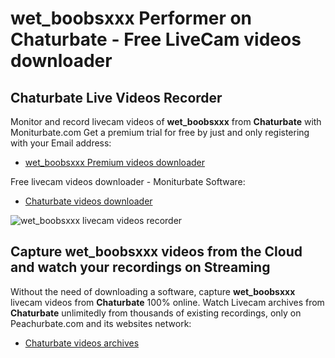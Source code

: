 # wet_boobsxxx Performer on Chaturbate - Free LiveCam videos downloader

## Chaturbate Live Videos Recorder

Monitor and record livecam videos of **wet_boobsxxx** from **Chaturbate** with Moniturbate.com
Get a premium trial for free by just and only registering with your Email address:
* [wet_boobsxxx Premium videos downloader](https://moniturbate.com/request-demo-licence-key.html)

Free livecam videos downloader - Moniturbate Software:
* [Chaturbate videos downloader](https://moniturbate.com/moniturbate-download-software.html)

![wet_boobsxxx livecam videos recorder](https://peachurnet.com/templates/moniturbate-software.png)


## Capture wet_boobsxxx videos from the Cloud and watch your recordings on Streaming

Without the need of downloading a software, capture **wet_boobsxxx** livecam videos from **Chaturbate** 100% online.
Watch Livecam archives from **Chaturbate** unlimitedly from thousands of existing recordings, only on Peachurbate.com and its websites network:
* [Chaturbate videos archives](https://peachurnet.com/)